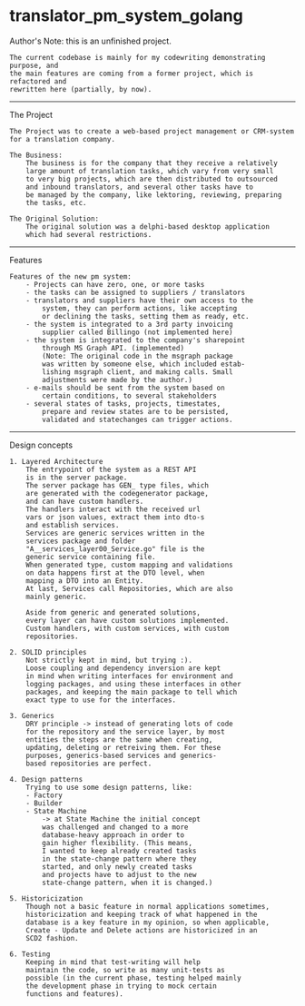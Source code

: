 # translator_pm_system_golang

Author's Note: this is an unfinished project.

    The current codebase is mainly for my codewriting demonstrating purpose, and
    the main features are coming from a former project, which is refactored and
    rewritten here (partially, by now).

------------------------------
The Project
    
    The Project was to create a web-based project management or CRM-system
    for a translation company.

    The Business:
        The business is for the company that they receive a relatively
        large amount of translation tasks, which vary from very small
        to very big projects, which are then distributed to outsourced
        and inbound translators, and several other tasks have to
        be managed by the company, like lektoring, reviewing, preparing
        the tasks, etc.

    The Original Solution:
        The original solution was a delphi-based desktop application 
        which had several restrictions.

------------------------------
Features

    Features of the new pm system:
        - Projects can have zero, one, or more tasks
        - the tasks can be assigned to suppliers / translators
        - translators and suppliers have their own access to the
            system, they can perform actions, like accepting 
            or declining the tasks, setting them as ready, etc.
        - the system is integrated to a 3rd party invoicing 
            supplier called Billingo (not implemented here)
        - the system is integrated to the company's sharepoint
            through MS Graph API. (implemented)
            (Note: The original code in the msgraph package 
            was written by someone else, which included estab-
            lishing msgraph client, and making calls. Small
            adjustments were made by the author.)
        - e-mails should be sent from the system based on
            certain conditions, to several stakeholders
        - several states of tasks, projects, timestates,
            prepare and review states are to be persisted,
            validated and statechanges can trigger actions.

------------------------------
Design concepts

    1. Layered Architecture
        The entrypoint of the system as a REST API
        is in the server package.
        The server package has GEN_ type files, which
        are generated with the codegenerator package,
        and can have custom handlers.
        The handlers interact with the received url
        vars or json values, extract them into dto-s
        and establish services.
        Services are generic services written in the
        services package and folder
        "A__services_layer00_Service.go" file is the
        generic service containing file.
        When generated type, custom mapping and validations
        on data happens first at the DTO level, when
        mapping a DTO into an Entity.
        At last, Services call Repositories, which are also
        mainly generic.

        Aside from generic and generated solutions,
        every layer can have custom solutions implemented.
        Custom handlers, with custom services, with custom
        repositories.

    2. SOLID principles
        Not strictly kept in mind, but trying :).
        Loose coupling and dependency inversion are kept
        in mind when writing interfaces for environment and
        logging packages, and using these interfaces in other
        packages, and keeping the main package to tell which
        exact type to use for the interfaces.

    3. Generics
        DRY principle -> instead of generating lots of code
        for the repository and the service layer, by most 
        entities the steps are the same when creating, 
        updating, deleting or retreiving them. For these
        purposes, generics-based services and generics-
        based repositories are perfect.

    4. Design patterns
        Trying to use some design patterns, like:
        - Factory
        - Builder
        - State Machine
            -> at State Machine the initial concept
            was challenged and changed to a more
            database-heavy approach in order to 
            gain higher flexibility. (This means,
            I wanted to keep already created tasks
            in the state-change pattern where they
            started, and only newly created tasks
            and projects have to adjust to the new
            state-change pattern, when it is changed.)

    5. Historicization
        Though not a basic feature in normal applications sometimes,
        historicization and keeping track of what happened in the
        database is a key feature in my opinion, so when applicable,
        Create - Update and Delete actions are historicized in an
        SCD2 fashion. 

    6. Testing
        Keeping in mind that test-writing will help
        maintain the code, so write as many unit-tests as
        possible (in the current phase, testing helped mainly
        the development phase in trying to mock certain 
        functions and features).